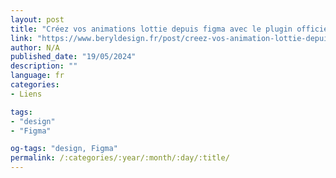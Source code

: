 ```yaml
---
layout: post
title: "Créez vos animations lottie depuis figma avec le plugin officiel lottiefiles"
link: "https://www.beryldesign.fr/post/creez-vos-animation-lottie-depuis-figma-avec-le-plugin-officiel-lottiefiles"
author: N/A
published_date: "19/05/2024"
description: ""
language: fr
categories:
- Liens

tags:
- "design"
- "Figma"

og-tags: "design, Figma"
permalink: /:categories/:year/:month/:day/:title/
---
```

